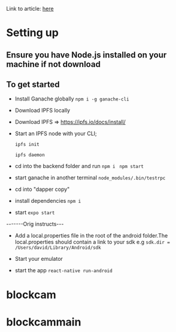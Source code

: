
Link to article: [here](https://blog.usejournal.com/build-a-decentralized-react-native-application-9897b5d88641)

# Setting up 



## Ensure you have Node.js installed on your machine if not download

## To get started
* Install  Ganache globally
        ```npm i -g ganache-cli```

* Download IPFS locally 
     
        
* Download IPFS => https://ipfs.io/docs/install/

* Start an IPFS node with your CLI;

    ```
    ipfs init 
    ```

    ```
    ipfs daemon 
    ```
* cd into the backend folder and run
    ```npm i ```
    ```npm start ```
    
* start ganache in another terminal
    ```node_modules/.bin/testrpc```

* cd into "dapper copy"

* install dependencies
    ``` npm i ```

* start   ```expo start```
 
 -------Orig instructs---
* Add  a local.properties file in the root of the android folder.The local.properties should contain  a link to your sdk e.g
    ```sdk.dir = /Users/david/Library/Android/sdk```
    
* Start your emulator

* start the app
    ```react-native run-android```

# blockcam
# blockcammain
